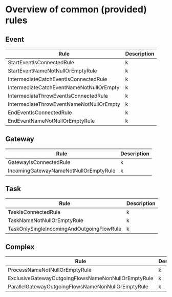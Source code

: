 # Overview of common (provided) rules

## Event
Rule | Description
--- | --- 
StartEventIsConnectedRule | k
StartEventNameNotNullOrEmptyRule | k
IntermediateCatchEventIsConnectedRule | k
IntermediateCatchEventNameNotNullOrEmpty | k
IntermediateThrowEventIsConnectedRule | k
IntermediateThrowEventNameNotNullOrEmpty | k
EndEventIsConnectedRule | k
EndEventNameNotNullOrEmptyRule | k

## Gateway
Rule | Description
--- | --- 
GatewayIsConnectedRule | k
IncomingGatewayNameNotNullOrEmptyRule | k

## Task
Rule | Description
--- | --- 
TaskIsConnectedRule | k
TaskNameNotNullOrEmptyRule | k
TaskOnlySingleIncomingAndOutgoingFlowRule | k

## Complex
Rule | Description
--- | --- 
ProcessNameNotNullOrEmptyRule | k
ExclusiveGatewayOutgoingFlowsNameNonNullOrEmptyRule | k
ParallelGatewayOutgoingFlowsNameNonNullOrEmptyRule | k
